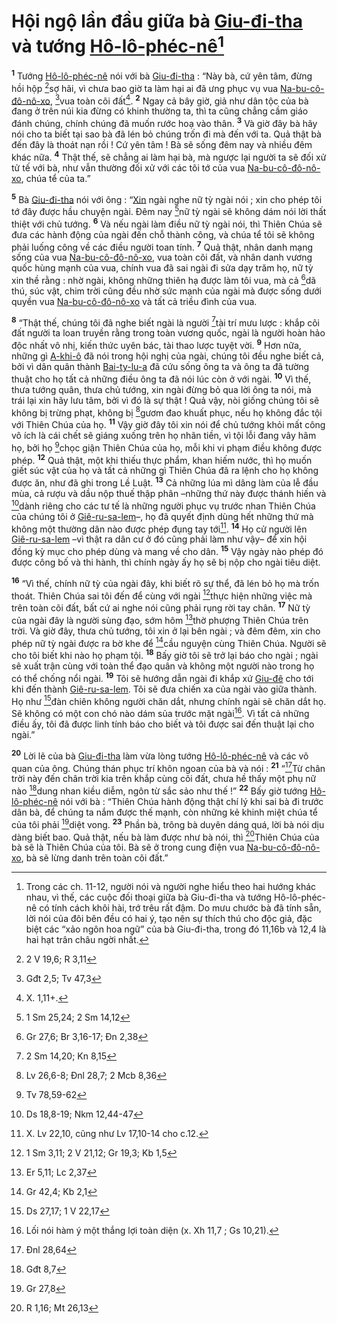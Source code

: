 # Hội ngộ lần đầu giữa bà [Giu-đi-tha]() và tướng [Hô-lô-phéc-nê]()[^1]
<sup><b>1</b></sup> Tướng [Hô-lô-phéc-nê]() nói với bà [Giu-đi-tha]() : “Này bà, cứ yên tâm, đừng hồi hộp [^1*]sợ hãi, vì chưa bao giờ ta làm hại ai đã ưng phục vụ vua [Na-bu-cô-đô-nô-xo](), [^2*]vua toàn cõi đất[^2]. <sup><b>2</b></sup> Ngay cả bây giờ, giả như dân tộc của bà đang ở trên núi kia đừng có khinh thường ta, thì ta cũng chẳng cầm giáo đánh chúng, chính chúng đã muốn rước hoạ vào thân. <sup><b>3</b></sup> Và giờ đây bà hãy nói cho ta biết tại sao bà đã lén bỏ chúng trốn đi mà đến với ta. Quả thật bà đến đây là thoát nạn rồi ! Cứ yên tâm ! Bà sẽ sống đêm nay và nhiều đêm khác nữa. <sup><b>4</b></sup> Thật thế, sẽ chẳng ai làm hại bà, mà ngược lại người ta sẽ đối xử tử tế với bà, như vẫn thường đối xử với các tôi tớ của vua [Na-bu-cô-đô-nô-xo](), chúa tể của ta.”

<sup><b>5</b></sup> Bà [Giu-đi-tha]() nói với ông : “[Xin]() ngài nghe nữ tỳ ngài nói ; xin cho phép tôi tớ đây được hầu chuyện ngài. Đêm nay [^3*]nữ tỳ ngài sẽ không dám nói lời thất thiệt với chủ tướng. <sup><b>6</b></sup> Và nếu ngài làm điều nữ tỳ ngài nói, thì Thiên Chúa sẽ đưa các hành động của ngài đến chỗ thành công, và chúa tể tôi sẽ không phải luống công về các điều người toan tính. <sup><b>7</b></sup> Quả thật, nhân danh mạng sống của vua [Na-bu-cô-đô-nô-xo](), vua toàn cõi đất, và nhân danh vương quốc hùng mạnh của vua, chính vua đã sai ngài đi sửa dạy trăm họ, nữ tỳ xin thề rằng : nhờ ngài, không những thiên hạ được làm tôi vua, mà cả [^4*]dã thú, súc vật, chim trời cũng đều nhờ sức mạnh của ngài mà được sống dưới quyền vua [Na-bu-cô-đô-nô-xo]() và tất cả triều đình của vua.

<sup><b>8</b></sup> “Thật thế, chúng tôi đã nghe biết ngài là người [^5*]tài trí mưu lược : khắp cõi đất người ta loan truyền rằng trong toàn vương quốc, ngài là người hoàn hảo độc nhất vô nhị, kiến thức uyên bác, tài thao lược tuyệt vời. <sup><b>9</b></sup> Hơn nữa, những gì [A-khi-ô]() đã nói trong hội nghị của ngài, chúng tôi đều nghe biết cả, bởi vì dân quân thành [Bai-ty-lu-a]() đã cứu sống ông ta và ông ta đã tường thuật cho họ tất cả những điều ông ta đã nói lúc còn ở với ngài. <sup><b>10</b></sup> Vì thế, thưa tướng quân, thưa chủ tướng, xin ngài đừng bỏ qua lời ông ta nói, mà trái lại xin hãy lưu tâm, bởi vì đó là sự thật ! Quả vậy, nòi giống chúng tôi sẽ không bị trừng phạt, không bị [^6*]gươm đao khuất phục, nếu họ không đắc tội với Thiên Chúa của họ. <sup><b>11</b></sup> Vậy giờ đây tôi xin nói để chủ tướng khỏi mất công vô ích là cái chết sẽ giáng xuống trên họ nhãn tiền, vì tội lỗi đang vây hãm họ, bởi họ [^7*]chọc giận Thiên Chúa của họ, mỗi khi vi phạm điều không được phép. <sup><b>12</b></sup> Quả thật, một khi thiếu thực phẩm, khan hiếm nước, thì họ muốn giết súc vật của họ và tất cả những gì Thiên Chúa đã ra lệnh cho họ không được ăn, như đã ghi trong Lề Luật. <sup><b>13</b></sup> Cả những lúa mì dâng làm của lễ đầu mùa, cả rượu và dầu nộp thuế thập phân –những thứ này được thánh hiến và [^8*]dành riêng cho các tư tế là những người phục vụ trước nhan Thiên Chúa của chúng tôi ở [Giê-ru-sa-lem]()–, họ đã quyết định dùng hết những thứ mà không một thường dân nào được phép đụng tay tới[^3]. <sup><b>14</b></sup> Họ cử người lên [Giê-ru-sa-lem]() –vì thật ra dân cư ở đó cũng phải làm như vậy– để xin hội đồng kỳ mục cho phép dùng và mang về cho dân. <sup><b>15</b></sup> Vậy ngày nào phép đó được công bố và thi hành, thì chính ngày ấy họ sẽ bị nộp cho ngài tiêu diệt.

<sup><b>16</b></sup> “Vì thế, chính nữ tỳ của ngài đây, khi biết rõ sự thể, đã lén bỏ họ mà trốn thoát. Thiên Chúa sai tôi đến để cùng với ngài [^9*]thực hiện những việc mà trên toàn cõi đất, bất cứ ai nghe nói cũng phải rụng rời tay chân. <sup><b>17</b></sup> Nữ tỳ của ngài đây là người sùng đạo, sớm hôm [^10*]thờ phượng Thiên Chúa trên trời. Và giờ đây, thưa chủ tướng, tôi xin ở lại bên ngài ; và đêm đêm, xin cho phép nữ tỳ ngài được ra bờ khe để [^11*]cầu nguyện cùng Thiên Chúa. Người sẽ cho tôi biết khi nào họ phạm tội. <sup><b>18</b></sup> Bấy giờ tôi sẽ trở lại báo cho ngài ; ngài sẽ xuất trận cùng với toàn thể đạo quân và không một người nào trong họ có thể chống nổi ngài. <sup><b>19</b></sup> Tôi sẽ hướng dẫn ngài đi khắp xứ [Giu-đê]() cho tới khi đến thành [Giê-ru-sa-lem](). Tôi sẽ đưa chiến xa của ngài vào giữa thành. Họ như [^12*]đàn chiên không người chăn dắt, nhưng chính ngài sẽ chăn dắt họ. Sẽ không có một con chó nào dám sủa trước mặt ngài[^4]. Vì tất cả những điều ấy, tôi đã được linh tính báo cho biết và tôi được sai đến thuật lại cho ngài.”

<sup><b>20</b></sup> Lời lẽ của bà [Giu-đi-tha]() làm vừa lòng tướng [Hô-lô-phéc-nê]() và các võ quan của ông. Chúng thán phục trí khôn ngoan của bà và nói : <sup><b>21</b></sup> “[^13*]Từ chân trời này đến chân trời kia trên khắp cùng cõi đất, chưa hề thấy một phụ nữ nào [^14*]dung nhan kiều diễm, ngôn từ sắc sảo như thế !” <sup><b>22</b></sup> Bấy giờ tướng [Hô-lô-phéc-nê]() nói với bà : “Thiên Chúa hành động thật chí lý khi sai bà đi trước dân bà, để chúng ta nắm được thế mạnh, còn những kẻ khinh miệt chúa tể của tôi phải [^15*]diệt vong. <sup><b>23</b></sup> Phần bà, trông bà duyên dáng quá, lời bà nói dịu dàng biết bao. Quả thật, nếu bà làm được như bà nói, thì [^16*]Thiên Chúa của bà sẽ là Thiên Chúa của tôi. Bà sẽ ở trong cung điện vua [Na-bu-cô-đô-nô-xo](), bà sẽ lừng danh trên toàn cõi đất.”

[^1]: Trong các ch. 11-12, người nói và người nghe hiểu theo hai hướng khác nhau, vì thế, các cuộc đối thoại giữa bà Giu-đi-tha và tướng Hô-lô-phéc-nê có tính cách khôi hài, trớ trêu rất đậm. Do mưu chước bà đã tính sẵn, lời nói của đôi bên đều có hai ý, tạo nên sự thích thú cho độc giả, đặc biệt các “xảo ngôn hoa ngữ” của bà Giu-đi-tha, trong đó 11,16b và 12,4 là hai hạt trân châu ngời nhất.
[^2]: X. 1,11+.
[^3]: X. Lv 22,10, cũng như Lv 17,10-14 cho c.12.
[^4]: Lối nói hàm ý một thắng lợi toàn diện (x. Xh 11,7 ; Gs 10,21).
[^1*]: 2 V 19,6; R 3,11
[^2*]: Gđt 2,5; Tv 47,3
[^3*]: 1 Sm 25,24; 2 Sm 14,12
[^4*]: Gr 27,6; Br 3,16-17; Đn 2,38
[^5*]: 2 Sm 14,20; Kn 8,15
[^6*]: Lv 26,6-8; Đnl 28,7; 2 Mcb 8,36
[^7*]: Tv 78,59-62
[^8*]: Ds 18,8-19; Nkm 12,44-47
[^9*]: 1 Sm 3,11; 2 V 21,12; Gr 19,3; Kb 1,5
[^10*]: Er 5,11; Lc 2,37
[^11*]: Gr 42,4; Kb 2,1
[^12*]: Ds 27,17; 1 V 22,17
[^13*]: Đnl 28,64
[^14*]: Gđt 8,7
[^15*]: Gr 27,8
[^16*]: R 1,16; Mt 26,13